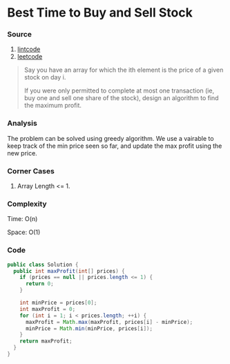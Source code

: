 # Best Time to Buy and Sell Stock 
### Source
1. [lintcode](http://www.lintcode.com/en/problem/best-time-to-buy-and-sell-stock/)
2. [leetcode](https://leetcode.com/problems/best-time-to-buy-and-sell-stock/)

> Say you have an array for which the ith element is the price of a given stock on day i.
>
> If you were only permitted to complete at most one transaction (ie, buy one and sell one share of the stock), design an algorithm to find the maximum profit.

### Analysis
The problem can be solved using greedy algorithm. We use a vairable to keep track of the min price seen so far, and update the max profit using the new price.

### Corner Cases
1. Array Length <= 1.

### Complexity
Time: O(n)

Space: O(1)

### Code
```java
public class Solution {
  public int maxProfit(int[] prices) {
    if (prices == null || prices.length <= 1) {
      return 0;
    }

    int minPrice = prices[0];
    int maxProfit = 0;
    for (int i = 1; i < prices.length; ++i) {
      maxProfit = Math.max(maxProfit, prices[i] - minPrice);
      minPrice = Math.min(minPrice, prices[i]);
    }
    return maxProfit;
  }
}
```

